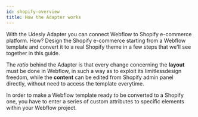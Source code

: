 ```yaml
---
id: shopify-overview
title: How the Adapter works
---
```


With the Udesly Adapter you can connect Webflow to Shopify e-commerce platform. How? Design the Shopify e-commerce starting from a Webflow template and convert it to a real Shopify theme in a few steps that we'll see together in this guide.

The *ratio* behind the Adapter is that every change concerning the **layout** must be done in Webflow, in such a way as to exploit its limitlessdesign freedom, while the **content** can be edited from Shopify admin panel directly, without need to access the template everytime.

In order to make a Webflow template ready to be converted to a Shopify one, you have to enter a series of custom attributes to specific elements within your Webflow project.

